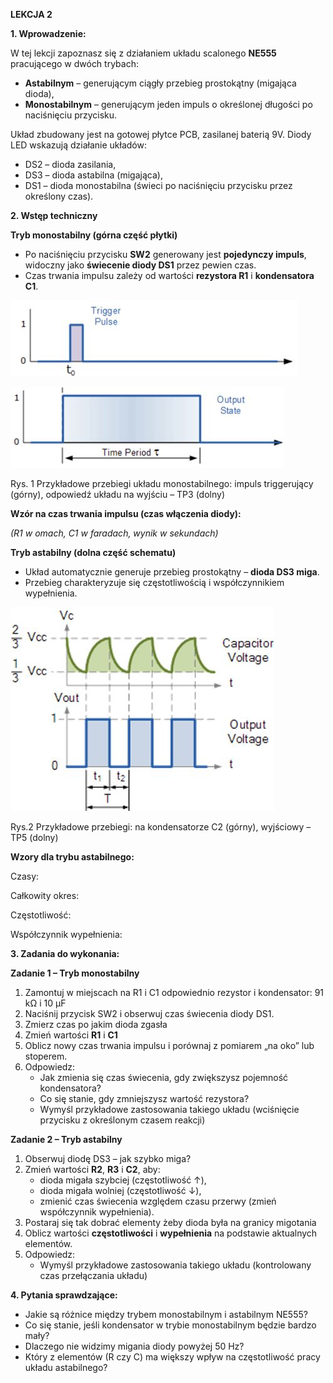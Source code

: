 **LEKCJA 2**

**1\. Wprowadzenie:**

W tej lekcji zapoznasz się z działaniem układu scalonego **NE555** pracującego w dwóch trybach:

- **Astabilnym** – generującym ciągły przebieg prostokątny (migająca dioda),
- **Monostabilnym** – generującym jeden impuls o określonej długości po naciśnięciu przycisku.

Układ zbudowany jest na gotowej płytce PCB, zasilanej baterią 9V. Diody LED wskazują działanie układów:

- DS2 – dioda zasilania,
- DS3 – dioda astabilna (migająca),
- DS1 – dioda monostabilna (świeci po naciśnięciu przycisku przez określony czas).

**2\. Wstęp techniczny**

**Tryb monostabilny (górna część płytki)**

- Po naciśnięciu przycisku **SW2** generowany jest **pojedynczy impuls**, widoczny jako **świecenie diody DS1** przez pewien czas.
- Czas trwania impulsu zależy od wartości **rezystora R1** i **kondensatora C1**.

![Przebiegi układu monostabilnego - trigger pulse](media/impuls_triggerujacy.jpg)

![Przebiegi układu monostabilnego - odpowiedź układu](media/odpowiedz_ukladu.jpg)

Rys. 1 Przykładowe przebiegi układu monostabilnego: impuls triggerujący (górny), odpowiedź układu na wyjściu – TP3 (dolny)

**Wzór na czas trwania impulsu (czas włączenia diody):**

_(R1 w omach, C1 w faradach, wynik w sekundach)_

**Tryb astabilny (dolna część schematu)**

- Układ automatycznie generuje przebieg prostokątny – **dioda DS3 miga**.
- Przebieg charakteryzuje się częstotliwością i współczynnikiem wypełnienia.

![Przebiegi kondensatora](media/przebiegi_kondensatora.jpg)
  
Rys.2 Przykładowe przebiegi: na kondensatorze C2 (górny), wyjściowy – TP5 (dolny)

**Wzory dla trybu astabilnego:**

Czasy:

Całkowity okres:

Częstotliwość:

Współczynnik wypełnienia:

**3\. Zadania do wykonania:**

**Zadanie 1 – Tryb monostabilny**

1. Zamontuj w miejscach na R1 i C1 odpowiednio rezystor i kondensator: 91 kΩ i 10 μF
2. Naciśnij przycisk SW2 i obserwuj czas świecenia diody DS1.
3. Zmierz czas po jakim dioda zgasła
4. Zmień wartości **R1** i **C1**
5. Oblicz nowy czas trwania impulsu i porównaj z pomiarem „na oko” lub stoperem.
6. Odpowiedz:
    - Jak zmienia się czas świecenia, gdy zwiększysz pojemność kondensatora?
    - Co się stanie, gdy zmniejszysz wartość rezystora?
    - Wymyśl przykładowe zastosowania takiego układu (wciśnięcie przycisku z określonym czasem reakcji)

**Zadanie 2 – Tryb astabilny**

1. Obserwuj diodę DS3 – jak szybko miga?
2. Zmień wartości **R2**, **R3** i **C2**, aby:
    - dioda migała szybciej (częstotliwość ↑),
    - dioda migała wolniej (częstotliwość ↓),
    - zmienić czas świecenia względem czasu przerwy (zmień współczynnik wypełnienia).
3. Postaraj się tak dobrać elementy żeby dioda była na granicy migotania
4. Oblicz wartości **częstotliwości** i **wypełnienia** na podstawie aktualnych elementów.
5. Odpowiedz:
    - Wymyśl przykładowe zastosowania takiego układu (kontrolowany czas przełączania układu)

**4\. Pytania sprawdzające:**

- Jakie są różnice między trybem monostabilnym i astabilnym NE555?
- Co się stanie, jeśli kondensator w trybie monostabilnym będzie bardzo mały?
- Dlaczego nie widzimy migania diody powyżej 50 Hz?
- Który z elementów (R czy C) ma większy wpływ na częstotliwość pracy układu astabilnego?